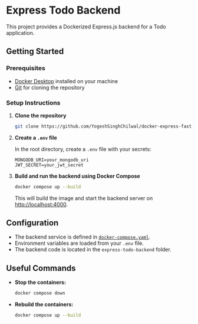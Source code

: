 # Express Todo Backend

This project provides a Dockerized Express.js backend for a Todo application.

## Getting Started

### Prerequisites

- [Docker Desktop](https://www.docker.com/products/docker-desktop) installed on your machine
- [Git](https://git-scm.com/) for cloning the repository

### Setup Instructions

1. **Clone the repository**
   ```sh
   git clone https://github.com/YogeshSinghChilwal/docker-express-fast_api.git
   ```

2. **Create a `.env` file**

   In the root directory, create a `.env` file with your secrets:
   ```
   MONGODB_URI=your_mongodb_uri
   JWT_SECRET=your_jwt_secret
   ```

3. **Build and run the backend using Docker Compose**
   ```sh
   docker compose up --build
   ```

   This will build the image and start the backend server on [http://localhost:4000](http://localhost:4000).

## Configuration

- The backend service is defined in [`docker-compose.yaml`](docker-compose.yaml).
- Environment variables are loaded from your `.env` file.
- The backend code is located in the `express-todo-backend` folder.

## Useful Commands

- **Stop the containers:**
  ```sh
  docker compose down
  ```
- **Rebuild the containers:**
  ```sh
  docker compose up --build
  ```

